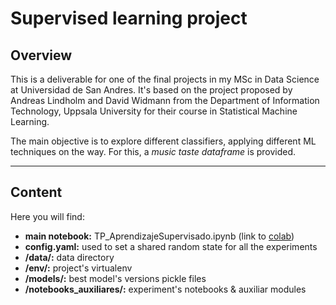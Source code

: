 # Supervised learning project

## Overview
This is a deliverable for one of the final projects in my MSc in Data Science at Universidad de San Andres. It's based on the project proposed by Andreas Lindholm and David Widmann from the Department of Information Technology, Uppsala University for their course in Statistical Machine Learning.

The main objective is to explore different classifiers, applying different ML techniques on the way. For this, a _music taste dataframe_ is provided.

---

## Content
Here you will find:

* __main notebook:__ TP_AprendizajeSupervisado.ipynb (link to [colab](https://colab.research.google.com/github/ndominutti/TP_supervised_learning/blob/main/TP_AprendizajeSupervisado.ipynb))
* __config.yaml:__ used to set a shared random state for all the experiments
* __/data/:__ data directory
* __/env/:__ project's virtualenv 
* __/models/:__ best model's versions pickle files
* __/notebooks_auxiliares/:__ experiment's notebooks & auxiliar modules





